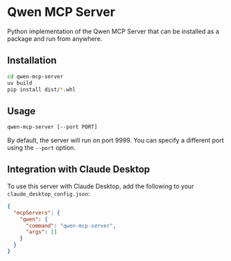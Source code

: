 # Qwen MCP Server

Python implementation of the Qwen MCP Server that can be installed as a package and run from anywhere.

## Installation

```bash
cd qwen-mcp-server
uv build
pip install dist/*.whl
```

## Usage

```bash
qwen-mcp-server [--port PORT]
```

By default, the server will run on port 9999. You can specify a different port using the `--port` option.

## Integration with Claude Desktop

To use this server with Claude Desktop, add the following to your `claude_desktop_config.json`:

```json
{
  "mcpServers": {
    "qwen": {
      "command": "qwen-mcp-server",
      "args": []
    }
  }
}
```